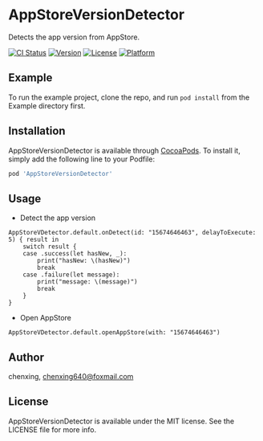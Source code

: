 # AppStoreVersionDetector

Detects the app version from AppStore.

[![CI Status](https://img.shields.io/travis/chenxing640/AppStoreVersionDetector.svg?style=flat)](https://travis-ci.org/chenxing640/AppStoreVersionDetector)
[![Version](https://img.shields.io/cocoapods/v/AppStoreVersionDetector.svg?style=flat)](https://cocoapods.org/pods/AppStoreVersionDetector)
[![License](https://img.shields.io/cocoapods/l/AppStoreVersionDetector.svg?style=flat)](https://cocoapods.org/pods/AppStoreVersionDetector)
[![Platform](https://img.shields.io/cocoapods/p/AppStoreVersionDetector.svg?style=flat)](https://cocoapods.org/pods/AppStoreVersionDetector)


## Example

To run the example project, clone the repo, and run `pod install` from the Example directory first.


## Installation

AppStoreVersionDetector is available through [CocoaPods](https://cocoapods.org). To install
it, simply add the following line to your Podfile:

```ruby
pod 'AppStoreVersionDetector'
```


## Usage

- Detect the app version

```
AppStoreVDetector.default.onDetect(id: "15674646463", delayToExecute: 5) { result in
    switch result {
    case .success(let hasNew, _):
        print("hasNew: \(hasNew)")
        break
    case .failure(let message):
        print("message: \(message)")
        break
    }
}
```

- Open AppStore

```
AppStoreVDetector.default.openAppStore(with: "15674646463")
```


## Author

chenxing, chenxing640@foxmail.com


## License

AppStoreVersionDetector is available under the MIT license. See the LICENSE file for more info.
